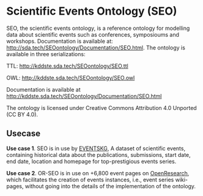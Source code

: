 # Scientific Events Ontology (SEO)

SEO, the scientific events ontology, is a reference ontology for modelling data about scientific events such as conferences, symposioums and workshops.
Documentation is available at: http://sda.tech/SEOontology/Documentation/SEO.html.
The ontology is available in three serializations:

TTL: http://kddste.sda.tech/SEOontology/SEO.ttl

OWL: http://kddste.sda.tech/SEOontology/SEO.owl

Documentation is available at http://kddste.sda.tech/SEOontology/Documentation/SEO.html

The ontology is licensed under Creative Commons Attribution 4.0 Unported (CC BY 4.0).

## Usecase

**Use case 1**. SEO is in use by [EVENTSKG](http://kddste.sda.tech/EVENTSKG-Dataset/EVENTSKG_R2.html), 	A dataset of scientific events, containing historical data about the publications, submissions, start date, end date, location and homepage for top-prestigious events series.

**Use case 2**. OR-SEO is in use on +6,800 event pages on  [OpenResearch](https://www.openresearch.org/wiki/Main_Page), which facilitates the  creation of events instances, i.e., event series wiki-pages, without going into the details of the implementation of the ontology.
